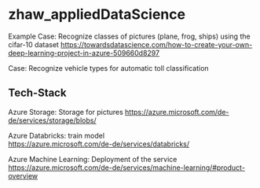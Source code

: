 # zhaw_appliedDataScience
  
Example Case: Recognize classes of pictures (plane, frog, ships) using the cifar-10 dataset
https://towardsdatascience.com/how-to-create-your-own-deep-learning-project-in-azure-509660d8297
  
Case: Recognize vehicle types for automatic toll classification
## Tech-Stack

Azure Storage: Storage for pictures 
https://azure.microsoft.com/de-de/services/storage/blobs/

Azure Databricks: train model    
https://azure.microsoft.com/de-de/services/databricks/

Azure Machine Learning: Deployment of the service   
https://azure.microsoft.com/de-de/services/machine-learning/#product-overview

